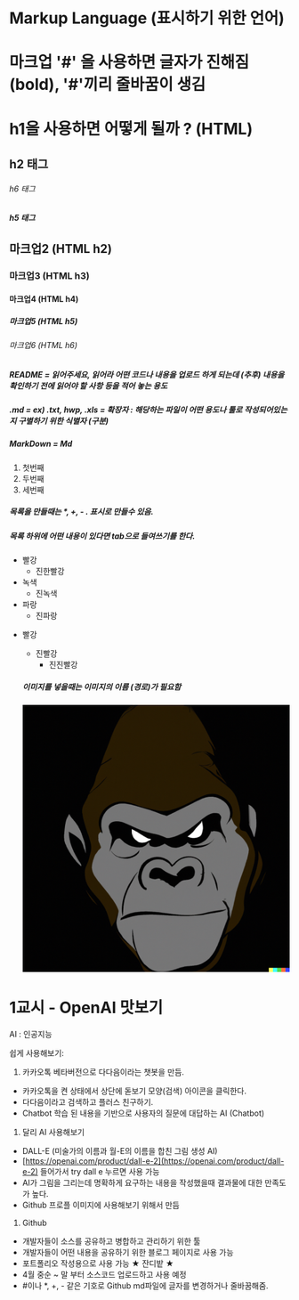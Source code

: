 # Markup Language (표시하기 위한 언어)

# 마크업 '#' 을 사용하면 글자가 진해짐 (bold), '#'끼리 줄바꿈이 생김

<h1> h1을 사용하면 어떻게 될까 ? (HTML) </h1>
<h2> h2 태그 </h2>
<h6> h6 태그 </h6>
<h5> h5 태그 </h5>

## 마크업2 (HTML h2)
### 마크업3 (HTML h3)
#### 마크업4 (HTML h4)
##### 마크업5 (HTML h5)
###### 마크업6 (HTML h6)


##### README = 읽어주세요, 읽어라 어떤 코드나 내용을 업로드 하게 되는데 (추후) 내용을 확인하기 전에 읽어야 할 사항 등을 적어 놓는 용도
##### .md = ex) .txt, hwp, .xls = 확장자 : 해당하는 파일이 어떤 용도나 툴로 작성되어있는지 구별하기 위한 식별자 (구분)
##### MarkDown = Md

1. 첫번째
2. 두번째
3. 세번째

##### 목록을 만들때는 *, +, - . 표시로 만들수 있음.
##### 목록 하위에 어떤 내용이 있다면 tab으로 들여쓰기를 한다.
* 빨강
  * 진한빨강
* 녹색
  * 진녹색 
* 파랑
  * 진파랑 

+ 빨강
  + 진빨강
    + 진진빨강
  
  ##### 이미지를 넣을때는 이미지의 이름 (경로)가 필요함
  ![Alt text](프로필.png)
  
  
# 1교시 - OpenAI 맛보기

AI : 인공지능

쉽게 사용해보기:

1. 카카오톡 베타버전으로 다다음이라는 챗봇을 만듬.
- 카카오톡을 켠 상태에서 상단에 돋보기 모양(검색) 아이콘을 클릭한다.
- 다다음이라고 검색하고 플러스 친구하기.
- Chatbot 학습 된 내용을 기반으로 사용자의 질문에 대답하는 AI (Chatbot)
1. 달리 AI 사용해보기
- DALL-E (미술가의 이름과 월-E의 이름을 합친 그림 생성 AI)
- [https://openai.com/product/dall-e-2](https://openai.com/product/dall-e-2) 들어가서 try dall e 누르면 사용 가능
- AI가 그림을 그리는데 명확하게 요구하는 내용을 작성했을때  결과물에 대한 만족도가 높다.
- Github 프로플 이미지에 사용해보기 위해서 만듬
1. Github
- 개발자들이 소스를 공유하고 병합하고 관리하기 위한 툴
- 개발자들이 어떤 내용을 공유하기 위한 블로그 페이지로 사용 가능
- 포트폴리오 작성용으로 사용 가능 ★ 잔디밭 ★
- 4월 중순 ~ 말 부터 소스코드 업로드하고 사용 예정
- #이나 *, +, - 같은 기호로 Github md파일에 글자를 변경하거나 줄바꿈해줌.
